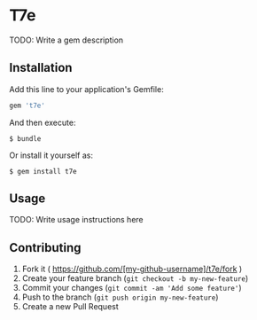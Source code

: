 # T7e

TODO: Write a gem description

## Installation

Add this line to your application's Gemfile:

```ruby
gem 't7e'
```

And then execute:

    $ bundle

Or install it yourself as:

    $ gem install t7e

## Usage

TODO: Write usage instructions here

## Contributing

1. Fork it ( https://github.com/[my-github-username]/t7e/fork )
2. Create your feature branch (`git checkout -b my-new-feature`)
3. Commit your changes (`git commit -am 'Add some feature'`)
4. Push to the branch (`git push origin my-new-feature`)
5. Create a new Pull Request
